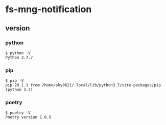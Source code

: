 # fs-mng-notification

## version
### python
```
$ python -V
Python 3.7.7
```

### pip
```
$ pip -V
pip 20.1.1 from /home/sky0621/.local/lib/python3.7/site-packages/pip (python 3.7)
```

### poetry
```
$ poetry -V
Poetry version 1.0.5
```